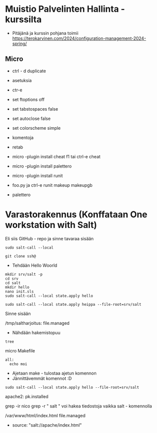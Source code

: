 # Muistio Palvelinten Hallinta - kurssilta
- Pitäjänä ja kurssin pohjana toimii https://terokarvinen.com/2024/configuration-management-2024-spring/

## Micro

- ctrl - d duplicate
- asetuksia
- ctr-e
- set ftoptions off
- set tabstospaces false
- set autoclose false
- set colorscheme simple

- komentoja
- retab


- micro -plugin install cheat f1 tai ctrl-e cheat
- micro -plugin install palettero
- micro -plugin install runit
- foo.py ja ctrl-e runit makeup makeupgb
- palettero

# Varastorakennus (Konffataan One workstation with Salt)

Eli siis GitHub - repo ja sinne tavaraa sisään
```
sudo salt-call --local
```

```
git clone ssh@
```

- Tehdään Hello Woorld

```
mkdir srv/salt -p
cd srv
cd salt
mkdir hello
nano init.sls
sudo salt-call --local state.apply hello
```

```
sudo salt-call --local state.apply heippa --file-root=srv/salt
```

Sinne sisään

/tmp/saltharjoitus:
  file.managed

- Nähdään hakemistopuu
  
```
tree
```

micro Makefile

```
all:
  echo moi
```

- Ajetaan make - tulostaa ajetun komennon
- Jännittävemmät komennot :D

```
sudo salt-call --local state.apply hello --file-root=srv/salt
```

apache2:
  pk.installed


  grep -ir nico
  grep -r " salt " 
  voi hakea tiedostoja vaikka salt - komennolla

/var/www/html/index.html
  file.managed
   - source: "salt://apache/index.html"

